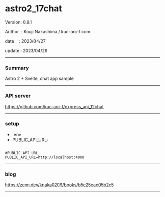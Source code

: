 ﻿# astro2_17chat

 Version: 0.9.1

 Author  : Kouji Nakashima / kuc-arc-f.com

 date    : 2023/04/27  

 update  : 2023/04/29

***
### Summary

Astro 2 + Svelte, chat app sample

***
### API server

https://github.com/kuc-arc-f/express_api_12chat

***
### setup

* .env
* PUBLIC_API_URL:

```

#PUBLIC_API_URL
PUBLIC_API_URL=http://localhost:4000
```

***
### blog

https://zenn.dev/knaka0209/books/b5e25eac05b2c5

***

